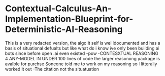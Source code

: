 # Contextual-Calculus-An-Implementation-Blueprint-for-Deterministic-AI-Reasoning
This is a very redacted version,  the algo it self is wel ldocumented and has a basis  of situational defualts  but  like what do i know ive only been building  ai bots since before open .ai even existed   -pow -CONTESXTUAL  REASONING  4 ANY-MODEL  IN UNDER 100 lines of code  the larger reasonong package is avalble for purchse 
Soneone told me to work on my reasoning so I litterally worked it out -The citation not the situatuation
